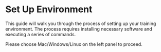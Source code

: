 # Set Up Environment

This guide will walk you through the process of setting up your training environment. The process requires installing necessary software and executing a series of commands.&#x20;

Please choose Mac/Windows/Linux on the left panel to proceed. &#x20;
